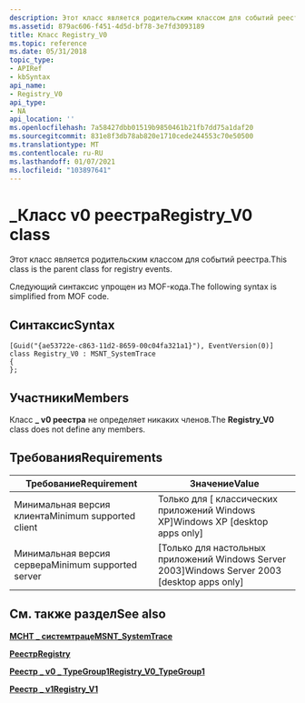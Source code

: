 ```yaml
---
description: Этот класс является родительским классом для событий реестра. Следующий синтаксис упрощен из MOF-кода.
ms.assetid: 879ac606-f451-4d5d-bf78-3e7fd3093189
title: Класс Registry_V0
ms.topic: reference
ms.date: 05/31/2018
topic_type:
- APIRef
- kbSyntax
api_name:
- Registry_V0
api_type:
- NA
api_location: ''
ms.openlocfilehash: 7a58427dbb01519b9850461b21fb7dd75a1daf20
ms.sourcegitcommit: 831e8f3db78ab820e1710cede244553c70e50500
ms.translationtype: MT
ms.contentlocale: ru-RU
ms.lasthandoff: 01/07/2021
ms.locfileid: "103897641"
---
```

# <a name="registry_v0-class"></a><span data-ttu-id="ef972-104">\_Класс v0 реестра</span><span class="sxs-lookup"><span data-stu-id="ef972-104">Registry\_V0 class</span></span>

<span data-ttu-id="ef972-105">Этот класс является родительским классом для событий реестра.</span><span class="sxs-lookup"><span data-stu-id="ef972-105">This class is the parent class for registry events.</span></span>

<span data-ttu-id="ef972-106">Следующий синтаксис упрощен из MOF-кода.</span><span class="sxs-lookup"><span data-stu-id="ef972-106">The following syntax is simplified from MOF code.</span></span>

## <a name="syntax"></a><span data-ttu-id="ef972-107">Синтаксис</span><span class="sxs-lookup"><span data-stu-id="ef972-107">Syntax</span></span>

``` syntax
[Guid("{ae53722e-c863-11d2-8659-00c04fa321a1}"), EventVersion(0)]
class Registry_V0 : MSNT_SystemTrace
{
};
```

## <a name="members"></a><span data-ttu-id="ef972-108">Участники</span><span class="sxs-lookup"><span data-stu-id="ef972-108">Members</span></span>

<span data-ttu-id="ef972-109">Класс **\_ v0 реестра** не определяет никаких членов.</span><span class="sxs-lookup"><span data-stu-id="ef972-109">The **Registry\_V0** class does not define any members.</span></span>

## <a name="requirements"></a><span data-ttu-id="ef972-110">Требования</span><span class="sxs-lookup"><span data-stu-id="ef972-110">Requirements</span></span>



| <span data-ttu-id="ef972-111">Требование</span><span class="sxs-lookup"><span data-stu-id="ef972-111">Requirement</span></span> | <span data-ttu-id="ef972-112">Значение</span><span class="sxs-lookup"><span data-stu-id="ef972-112">Value</span></span> |
|-------------------------------------|------------------------------------------------------|
| <span data-ttu-id="ef972-113">Минимальная версия клиента</span><span class="sxs-lookup"><span data-stu-id="ef972-113">Minimum supported client</span></span><br/> | <span data-ttu-id="ef972-114">Только для \[ классических приложений Windows XP\]</span><span class="sxs-lookup"><span data-stu-id="ef972-114">Windows XP \[desktop apps only\]</span></span><br/>          |
| <span data-ttu-id="ef972-115">Минимальная версия сервера</span><span class="sxs-lookup"><span data-stu-id="ef972-115">Minimum supported server</span></span><br/> | <span data-ttu-id="ef972-116">\[Только для настольных приложений Windows Server 2003\]</span><span class="sxs-lookup"><span data-stu-id="ef972-116">Windows Server 2003 \[desktop apps only\]</span></span><br/> |



## <a name="see-also"></a><span data-ttu-id="ef972-117">См. также раздел</span><span class="sxs-lookup"><span data-stu-id="ef972-117">See also</span></span>

<dl> <dt>

[<span data-ttu-id="ef972-118">**МСНТ \_ системтраце**</span><span class="sxs-lookup"><span data-stu-id="ef972-118">**MSNT\_SystemTrace**</span></span>](msnt-systemtrace.md)
</dt> <dt>

[<span data-ttu-id="ef972-119">**Реестр**</span><span class="sxs-lookup"><span data-stu-id="ef972-119">**Registry**</span></span>](registry.md)
</dt> <dt>

[<span data-ttu-id="ef972-120">**Реестр \_ v0 \_ TypeGroup1**</span><span class="sxs-lookup"><span data-stu-id="ef972-120">**Registry\_V0\_TypeGroup1**</span></span>](registry-v0-typegroup1.md)
</dt> <dt>

[<span data-ttu-id="ef972-121">**Реестр \_ v1**</span><span class="sxs-lookup"><span data-stu-id="ef972-121">**Registry\_V1**</span></span>](registry-v1.md)
</dt> </dl>

 

 




